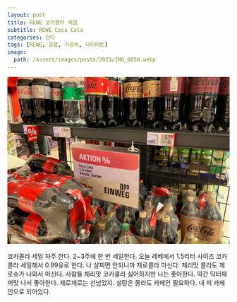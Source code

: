 ```yaml
---
layout: post
title: REWE 코카콜라 세일
subtitle: REWE Coca Cola
categories: 산다
tags: [REWE, 음료, 가성비, 다이어트]
image:
  path: /assets/images/posts/2023/IMG_6050.webp
---
```


![](/assets/images/posts/2023/IMG_6050.webp)

코카콜라 세일 자주 한다. 2~3주에 한 번 세일한다. 오늘 레베에서 1.5리터 사이즈 코카콜라 세일해서 0.99유로 한다. 나 살찌면 안되니까 제로콜라 마신다. 체리맛 콜라도 제로슈가 나와서 마신다. 사람들 체리맛 코카콜라 싫어하지만 나는 좋아한다. 약간 닥터페퍼맛 나서 좋아한다. 제로제로는 선넘었지. 설탕은 몰라도 카페인 필요하다. 내 피 카페인으로 되어있다.

